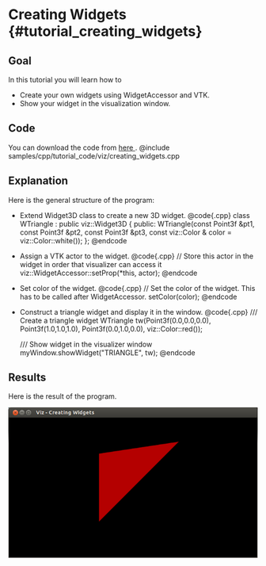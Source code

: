 Creating Widgets {#tutorial_creating_widgets}
================

Goal
----

In this tutorial you will learn how to

-   Create your own widgets using WidgetAccessor and VTK.
-   Show your widget in the visualization window.

Code
----

You can download the code from [here ](https://github.com/opencv/opencv/tree/3.4/samples/cpp/tutorial_code/viz/creating_widgets.cpp).
@include samples/cpp/tutorial_code/viz/creating_widgets.cpp

Explanation
-----------

Here is the general structure of the program:

-   Extend Widget3D class to create a new 3D widget.
    @code{.cpp}
    class WTriangle : public viz::Widget3D
    {
        public:
            WTriangle(const Point3f &pt1, const Point3f &pt2, const Point3f &pt3, const viz::Color & color = viz::Color::white());
    };
    @endcode
-   Assign a VTK actor to the widget.
    @code{.cpp}
    // Store this actor in the widget in order that visualizer can access it
    viz::WidgetAccessor::setProp(*this, actor);
    @endcode
-   Set color of the widget.
    @code{.cpp}
    // Set the color of the widget. This has to be called after WidgetAccessor.
    setColor(color);
    @endcode
-   Construct a triangle widget and display it in the window.
    @code{.cpp}
    /// Create a triangle widget
    WTriangle tw(Point3f(0.0,0.0,0.0), Point3f(1.0,1.0,1.0), Point3f(0.0,1.0,0.0), viz::Color::red());

    /// Show widget in the visualizer window
    myWindow.showWidget("TRIANGLE", tw);
    @endcode

Results
-------

Here is the result of the program.

![](images/red_triangle.png)

